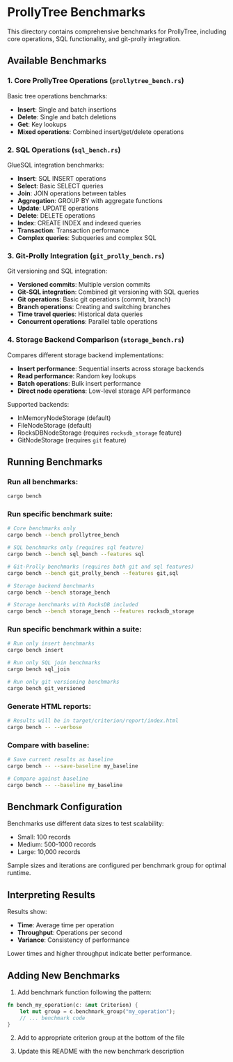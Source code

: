 # ProllyTree Benchmarks

This directory contains comprehensive benchmarks for ProllyTree, including core operations, SQL functionality, and git-prolly integration.

## Available Benchmarks

### 1. Core ProllyTree Operations (`prollytree_bench.rs`)
Basic tree operations benchmarks:
- **Insert**: Single and batch insertions
- **Delete**: Single and batch deletions
- **Get**: Key lookups
- **Mixed operations**: Combined insert/get/delete operations

### 2. SQL Operations (`sql_bench.rs`)
GlueSQL integration benchmarks:
- **Insert**: SQL INSERT operations
- **Select**: Basic SELECT queries
- **Join**: JOIN operations between tables
- **Aggregation**: GROUP BY with aggregate functions
- **Update**: UPDATE operations
- **Delete**: DELETE operations
- **Index**: CREATE INDEX and indexed queries
- **Transaction**: Transaction performance
- **Complex queries**: Subqueries and complex SQL

### 3. Git-Prolly Integration (`git_prolly_bench.rs`)
Git versioning and SQL integration:
- **Versioned commits**: Multiple version commits
- **Git-SQL integration**: Combined git versioning with SQL queries
- **Git operations**: Basic git operations (commit, branch)
- **Branch operations**: Creating and switching branches
- **Time travel queries**: Historical data queries
- **Concurrent operations**: Parallel table operations

### 4. Storage Backend Comparison (`storage_bench.rs`)
Compares different storage backend implementations:
- **Insert performance**: Sequential inserts across storage backends
- **Read performance**: Random key lookups
- **Batch operations**: Bulk insert performance
- **Direct node operations**: Low-level storage API performance

Supported backends:
- InMemoryNodeStorage (default)
- FileNodeStorage (default)
- RocksDBNodeStorage (requires `rocksdb_storage` feature)
- GitNodeStorage (requires `git` feature)

## Running Benchmarks

### Run all benchmarks:
```bash
cargo bench
```

### Run specific benchmark suite:
```bash
# Core benchmarks only
cargo bench --bench prollytree_bench

# SQL benchmarks only (requires sql feature)
cargo bench --bench sql_bench --features sql

# Git-Prolly benchmarks (requires both git and sql features)
cargo bench --bench git_prolly_bench --features git,sql

# Storage backend benchmarks
cargo bench --bench storage_bench

# Storage benchmarks with RocksDB included
cargo bench --bench storage_bench --features rocksdb_storage
```

### Run specific benchmark within a suite:
```bash
# Run only insert benchmarks
cargo bench insert

# Run only SQL join benchmarks
cargo bench sql_join

# Run only git versioning benchmarks
cargo bench git_versioned
```

### Generate HTML reports:
```bash
# Results will be in target/criterion/report/index.html
cargo bench -- --verbose
```

### Compare with baseline:
```bash
# Save current results as baseline
cargo bench -- --save-baseline my_baseline

# Compare against baseline
cargo bench -- --baseline my_baseline
```

## Benchmark Configuration

Benchmarks use different data sizes to test scalability:
- Small: 100 records
- Medium: 500-1000 records  
- Large: 10,000 records

Sample sizes and iterations are configured per benchmark group for optimal runtime.

## Interpreting Results

Results show:
- **Time**: Average time per operation
- **Throughput**: Operations per second
- **Variance**: Consistency of performance

Lower times and higher throughput indicate better performance.

## Adding New Benchmarks

1. Add benchmark function following the pattern:
```rust
fn bench_my_operation(c: &mut Criterion) {
    let mut group = c.benchmark_group("my_operation");
    // ... benchmark code
}
```

2. Add to appropriate criterion group at the bottom of the file

3. Update this README with the new benchmark description